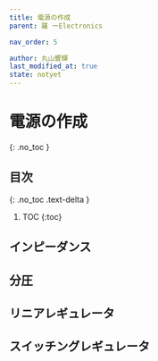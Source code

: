 ```yaml
---
title: 電源の作成
parent: 羅 ーElectronics

nav_order: 5

author: 丸山響輝
last_modified_at: true
state: notyet
---
```


# **電源の作成**
{: .no_toc }

## 目次
{: .no_toc .text-delta }

1. TOC
{:toc}

## インピーダンス
## 分圧 
## リニアレギュレータ
## スイッチングレギュレータ

